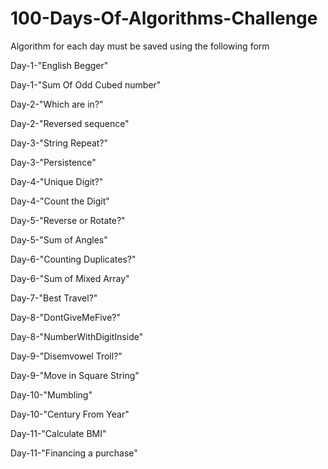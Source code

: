 # 100-Days-Of-Algorithms-Challenge


Algorithm for each day must be saved using the following form

  Day-1-"English Begger" 
  
  Day-1-"Sum Of Odd Cubed number"


  Day-2-"Which are in?"
  
  Day-2-"Reversed sequence"


  Day-3-"String Repeat?"
  
  Day-3-"Persistence"
  

  Day-4-"Unique Digit?"
  
  Day-4-"Count the Digit"
  

  Day-5-"Reverse or Rotate?"
  
  Day-5-"Sum of Angles"
  

  Day-6-"Counting Duplicates?"
  
  Day-6-"Sum of Mixed Array"
  

  Day-7-"Best Travel?"
  

  Day-8-"DontGiveMeFive?"
  
  Day-8-"NumberWithDigitInside"
  

  Day-9-"Disemvowel Troll?"
  
  Day-9-"Move in Square String"
  
  
  Day-10-"Mumbling"
  
  Day-10-"Century From Year"
  
  
  Day-11-"Calculate BMI"
  
  Day-11-"Financing a purchase"

